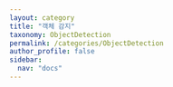 ```yaml
---
layout: category
title: "객체 감지"
taxonomy: ObjectDetection
permalink: /categories/ObjectDetection
author_profile: false
sidebar:
  nav: "docs"
---
```

